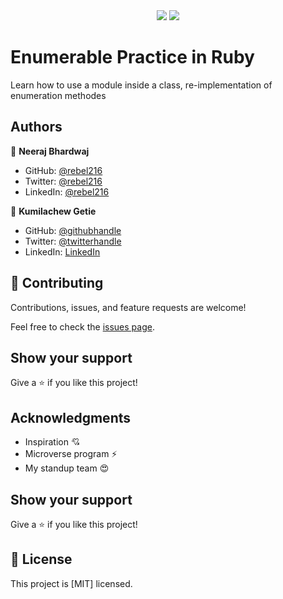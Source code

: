 <div align="center">
  <img src="https://img.shields.io/badge/postgres-%23316192.svg?style=for-the-badge&logo=postgresql&logoColor=white"/>  <img src="https://img.shields.io/badge/ruby-%23CC342D.svg?style=for-the-badge&logo=ruby&logoColor=white"/> </div>

# Enumerable Practice in Ruby

Learn how to use a module inside a class, re-implementation of enumeration methodes

## Authors

👤 **Neeraj Bhardwaj**

- GitHub: [@rebel216](https://github.com/rebel216)
- Twitter: [@rebel216](https://twitter.com/rebel216)
- LinkedIn: [@rebel216](https://www.linkedin.com/in/neerajbhardwaj216/)

👤 **Kumilachew Getie**

- GitHub: [@githubhandle](https://github.com/Kumilachew-g/)
- Twitter: [@twitterhandle](https://twitter.com/Getie_Haddis)
- LinkedIn: [LinkedIn](https://www.linkedin.com/in/kumilachew-getie-0356bb157/)


## 🤝 Contributing

Contributions, issues, and feature requests are welcome!

Feel free to check the [issues page](https://github.com/Kumilachew-g/enumerable/issues).

## Show your support

Give a ⭐️ if you like this project!

## Acknowledgments

- Inspiration 💘
- Microverse program ⚡
- My standup team 😍


## Show your support

Give a ⭐️ if you like this project!

## 📝 License

This project is [MIT] licensed.